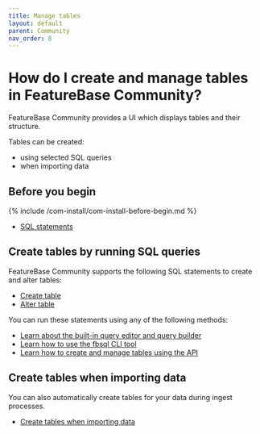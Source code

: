 ```yaml
---
title: Manage tables
layout: default
parent: Community
nav_order: 8
---
```


# How do I create and manage tables in FeatureBase Community?

FeatureBase Community provides a UI which displays tables and their structure.

Tables can be created:
* using selected SQL queries
* when importing data

## Before you begin

{% include /com-install/com-install-before-begin.md %}
* [SQL statements](/docs/sql-guide/statements/statements-home)

## Create tables by running SQL queries

FeatureBase Community supports the following SQL statements to create and alter tables:

* [Create table](/docs/sql-guide/statements/statement-table-create)
* [Alter table](/docs/sql-guide/statements/statement-table-alter)

You can run these statements using any of the following methods:

* [Learn about the built-in query editor and query builder](/docs/community/com-query/com-query-home)
* [Learn how to use the fbsql CLI tool](/docs/tools/fbsql/fbsql-home)
* [Learn how to create and manage tables using the API](/docs/community/com-api/com-api-home)

## Create tables when importing data

You can also automatically create tables for your data during ingest processes.

* [Create tables when importing data](/docs/community/com-ingest/com-ingest-manage)

